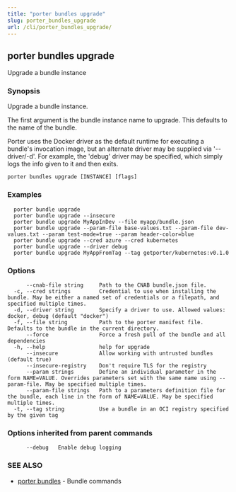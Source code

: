 ```yaml
---
title: "porter bundles upgrade"
slug: porter_bundles_upgrade
url: /cli/porter_bundles_upgrade/
---
```

## porter bundles upgrade

Upgrade a bundle instance

### Synopsis

Upgrade a bundle instance.

The first argument is the bundle instance name to upgrade. This defaults to the name of the bundle.

Porter uses the Docker driver as the default runtime for executing a bundle's invocation image, but an alternate driver may be supplied via '--driver/-d'.
For example, the 'debug' driver may be specified, which simply logs the info given to it and then exits.

```
porter bundles upgrade [INSTANCE] [flags]
```

### Examples

```
  porter bundle upgrade
  porter bundle upgrade --insecure
  porter bundle upgrade MyAppInDev --file myapp/bundle.json
  porter bundle upgrade --param-file base-values.txt --param-file dev-values.txt --param test-mode=true --param header-color=blue
  porter bundle upgrade --cred azure --cred kubernetes
  porter bundle upgrade --driver debug
  porter bundle upgrade MyAppFromTag --tag getporter/kubernetes:v0.1.0

```

### Options

```
      --cnab-file string     Path to the CNAB bundle.json file.
  -c, --cred strings         Credential to use when installing the bundle. May be either a named set of credentials or a filepath, and specified multiple times.
  -d, --driver string        Specify a driver to use. Allowed values: docker, debug (default "docker")
  -f, --file string          Path to the porter manifest file. Defaults to the bundle in the current directory.
      --force                Force a fresh pull of the bundle and all dependencies
  -h, --help                 help for upgrade
      --insecure             Allow working with untrusted bundles (default true)
      --insecure-registry    Don't require TLS for the registry
      --param strings        Define an individual parameter in the form NAME=VALUE. Overrides parameters set with the same name using --param-file. May be specified multiple times.
      --param-file strings   Path to a parameters definition file for the bundle, each line in the form of NAME=VALUE. May be specified multiple times.
  -t, --tag string           Use a bundle in an OCI registry specified by the given tag
```

### Options inherited from parent commands

```
      --debug   Enable debug logging
```

### SEE ALSO

* [porter bundles](/cli/porter_bundles/)	 - Bundle commands

